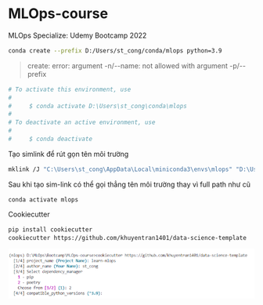 # MLOps-course
MLOps Specialize: Udemy Bootcamp 2022 


```bash
conda create --prefix D:/Users/st_cong/conda/mlops python=3.9
```

> create: error: argument -n/--name: not allowed with argument -p/--prefix

```bash
# To activate this environment, use
#
#     $ conda activate D:\Users\st_cong\conda\mlops
#
# To deactivate an active environment, use
#
#     $ conda deactivate
```

Tạo simlink để rút gọn tên môi trường
```bash
mklink /J "C:\Users\st_cong\AppData\Local\miniconda3\envs\mlops" "D:\Users\st_cong\conda\mlops" 
```
Sau khi tạo sim-link có thể gọi thẳng tên môi trường thay vì full path như cũ

```
conda activate mlops
```


Cookiecutter
```bash
pip install cookiecutter
cookiecutter https://github.com/khuyentran1401/data-science-template
```

![cookiecutter](figs/cookiescutter.PNG)




